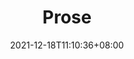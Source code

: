 ---
title: "Prose"
date: 2021-12-18T11:10:36+08:00
draft: false
language: en
description: A test with @tailwindcss/typography & Prose

heroImages:
- image: "220-SM763471.jpg.jpg"
  link: ""
- image: "220-SM763471.jpg.jpg"
  link: ""
- image: "220-SM763471.jpg.jpg"
  link: ""
---